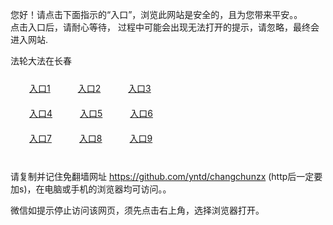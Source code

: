 您好！请点击下面指示的“入口”，浏览此网站是安全的，且为您带来平安。。 <br/>
点击入口后，请耐心等待， 过程中可能会出现无法打开的提示，请忽略，最终会进入网站. </br>

法轮大法在长春<br/>
<div style="padding:10px"><a style="margin:20px" target="_blank" href="https://d389q27vqp814w.cloudfront.net/2Qpsp?icrwq" id="ccLink1" rel="nofollow">入口1</a> <a target="_blank" style="margin:20px" href="https://d2amitkwis9sf9.cloudfront.net/2Qpsp?zvcalqn" id="ccLink2" rel="nofollow">入口2</a> <a style="margin:20px" target="_blank" href="https://d4j7vpkaous2n.cloudfront.net/2Qpsp?ogjlltft" id="ccLink3" rel="nofollow">入口3</a></div>

<div style="padding:10px" ><a style="margin:20px" target="_blank" href="https://d389q27vqp814w.cloudfront.net/2Qpsp?icrwq" id="ccLink4" rel="nofollow">入口4</a> <a style="margin:20px" href="https://d2amitkwis9sf9.cloudfront.net/2Qpsp?zvcalqn" target="_blank" id="ccLink5" rel="nofollow">入口5</a> <a style="margin:20px" href="https://d4j7vpkaous2n.cloudfront.net/2Qpsp?ogjlltft" target="_blank" id="ccLink6" rel="nofollow">入口6</a></div>

<div style="padding:10px"><a style="margin:20px" target="_blank" href="https://d389q27vqp814w.cloudfront.net/2Qpsp?icrwq" id="ccLink7" rel="nofollow">入口7</a> <a style="margin:20px" href="https://d2amitkwis9sf9.cloudfront.net/2Qpsp?zvcalqn" target="_blank" id="ccLink8" rel="nofollow">入口8</a> <a style="margin:20px" target="_blank" href="https://d4j7vpkaous2n.cloudfront.net/2Qpsp?ogjlltft" id="ccLink9" rel="nofollow">入口9</a></div>

<br/>



请复制并记住免翻墙网址 https://github.com/yntd/changchunzx (http后一定要加s)，在电脑或手机的浏览器均可访问。。<br/>

微信如提示停止访问该网页，须先点击右上角，选择浏览器打开。
